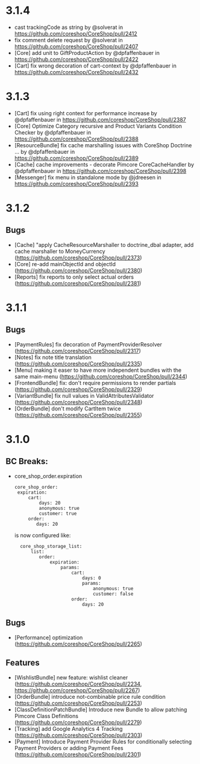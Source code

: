 # 3.1.4

* cast trackingCode as string by @solverat in https://github.com/coreshop/CoreShop/pull/2412
* fix comment delete request by @solverat in https://github.com/coreshop/CoreShop/pull/2407
* [Core] add unit to GiftProductAction by @dpfaffenbauer in https://github.com/coreshop/CoreShop/pull/2422
* [Cart] fix wrong decoration of cart-context by @dpfaffenbauer in https://github.com/coreshop/CoreShop/pull/2432

# 3.1.3

* [Cart] fix using right context for performance increase by @dpfaffenbauer in https://github.com/coreshop/CoreShop/pull/2387
* [Core] Optimize Category recursive and Product Variants Condition Checker by @dpfaffenbauer in https://github.com/coreshop/CoreShop/pull/2388
* [ResourceBundle] fix cache marshalling issues with CoreShop Doctrine … by @dpfaffenbauer in https://github.com/coreshop/CoreShop/pull/2389
* [Cache] cache improvements - decorate Pimcore CoreCacheHandler by @dpfaffenbauer in https://github.com/coreshop/CoreShop/pull/2398
* [Messenger] fix menu in standalone mode by @jdreesen in https://github.com/coreshop/CoreShop/pull/2393

# 3.1.2

## Bugs
 - [Cache] "apply CacheResourceMarshaller to doctrine_dbal adapter, add cache marshaller to MoneyCurrency (https://github.com/coreshop/CoreShop/pull/2373)
 - [Core] re-add mainObjectId and objectId (https://github.com/coreshop/CoreShop/pull/2380)
 - [Reports] fix reports to only select actual orders (https://github.com/coreshop/CoreShop/pull/2381)

# 3.1.1

## Bugs
 - [PaymentRules] fix decoration of PaymentProviderResolver (https://github.com/coreshop/CoreShop/pull/2317)
 - [Notes] fix note title translation (https://github.com/coreshop/CoreShop/pull/2335)
 - [Menu] making it easer to have more independent bundles with the same main-menu (https://github.com/coreshop/CoreShop/pull/2344)
 - [FrontendBundle] fix: don't require permissions to render partials (https://github.com/coreshop/CoreShop/pull/2329)
 - [VariantBundle] fix null values in ValidAttributesValidator (https://github.com/coreshop/CoreShop/pull/2348)
 - [OrderBundle] don't modify CartItem twice (https://github.com/coreshop/CoreShop/pull/2355)

# 3.1.0

## BC Breaks:
- core_shop_order.expiration
  ```
  core_shop_order:
   expiration:
       cart:
           days: 20
           anonymous: true
           customer: true
       order:
          days: 20

  ```
  is now configured like:
  ```
    core_shop_storage_list:
        list:
           order:
               expiration:
                   params:
                       cart:
                           days: 0
                           params:
                               anonymous: true
                               customer: false
                       order:
                           days: 20
  ```

## Bugs
 - [Performance] optimization (https://github.com/coreshop/CoreShop/pull/2265)

## Features
 - [WishlistBundle] new feature: wishlist cleaner (https://github.com/coreshop/CoreShop/pull/2234, https://github.com/coreshop/CoreShop/pull/2267)
 - [OrderBundle] introduce not-combinable price rule condition (https://github.com/coreshop/CoreShop/pull/2253)
 - [ClassDefinitionPatchBundle] Introduce new Bundle to allow patching Pimcore Class Definitions (https://github.com/coreshop/CoreShop/pull/2279)
 - [Tracking] add Google Analytics 4 Tracking (https://github.com/coreshop/CoreShop/pull/2303)
 - [Payment] Introduce Payment Provider Rules for conditionally selecting Payment Providers or adding Payment Fees (https://github.com/coreshop/CoreShop/pull/2301)